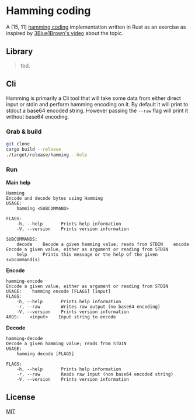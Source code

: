 # Hamming coding

A (15, 11) [hamming coding](https://en.wikipedia.org/wiki/Hamming_code) implementation written in Rust as an exercise as inspired by [3Blue1Brown's video](https://www.youtube.com/watch?v=X8jsijhllIA) about the topic.

## Library
> tbd.

## Cli

Hamming is primarily a Cli tool that will take some data from either direct input or stdin and perform hamming encoding on it. By default it will print to stdout a base64 encoded string. However passing the `--raw` flag will print it without base64 encoding.

### Grab & build
```bash
git clone
cargo build --release
./target/release/hamming --help
```
### Run
**Main help**
```plaintext
Hamming 
Encode and decode bytes using Hamming
USAGE:
    hamming <SUBCOMMAND>

FLAGS:
    -h, --help       Prints help information
    -V, --version    Prints version information

SUBCOMMANDS:
    decode    Decode a given hamming value; reads from STDIN    encode    Encode a given value, either as argument or reading from STDIN
    help      Prints this message or the help of the given subcommand(s)
```

**Encode**
```plaintext
hamming-encode 
Encode a given value, either as argument or reading from STDIN
USAGE:    hamming encode [FLAGS] [input]
FLAGS:
    -h, --help       Prints help information
    -r, --raw        Writes raw output (no base64 encoding)
    -V, --version    Prints version information
ARGS:    <input>    Input string to encode
```

**Decode**
```plaintext
hamming-decode 
Decode a given hamming value; reads from STDIN
USAGE:
    hamming decode [FLAGS]

FLAGS:
    -h, --help       Prints help information
    -r, --raw        Reads raw input (non base64 encoded string)
    -V, --version    Prints version information
```

## License
[MIT](./LICENSE)
